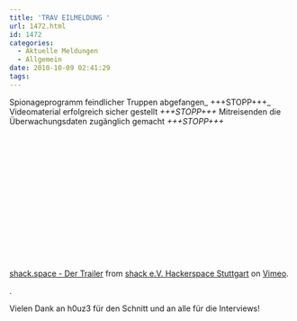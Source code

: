 ```yaml
---
title: 'TRAV EILMELDUNG '
url: 1472.html
id: 1472
categories:
  - Aktuelle Meldungen
  - Allgemein
date: 2010-10-09 02:41:29
tags:
---
```


Spionageprogramm feindlicher Truppen abgefangen_ +++STOPP+++_
Videomaterial erfolgreich sicher gestellt _+++STOPP+++_
Mitreisenden die Überwachungsdaten zugänglich gemacht _+++STOPP+++_

<object classid="clsid:d27cdb6e-ae6d-11cf-96b8-444553540000" width="400" height="225" codebase="http://download.macromedia.com/pub/shockwave/cabs/flash/swflash.cab#version=6,0,40,0"><param name="allowfullscreen" value="true" /><param name="allowscriptaccess" value="always" /><param name="src" value="http://vimeo.com/moogaloop.swf?clip_id=15661728&amp;server=vimeo.com&amp;show_title=1&amp;show_byline=1&amp;show_portrait=1&amp;color=00ADEF&amp;fullscreen=1&amp;autoplay=0&amp;loop=0" /><embed type="application/x-shockwave-flash" width="400" height="225" src="http://vimeo.com/moogaloop.swf?clip_id=15661728&amp;server=vimeo.com&amp;show_title=1&amp;show_byline=1&amp;show_portrait=1&amp;color=00ADEF&amp;fullscreen=1&amp;autoplay=0&amp;loop=0" allowscriptaccess="always" allowfullscreen="true"></embed></object>

[shack.space - Der Trailer](http://vimeo.com/15661728) from [shack e.V. Hackerspace Stuttgart](http://vimeo.com/shackspace) on [Vimeo](http://vimeo.com).

.

Vielen Dank an h0uz3 für den Schnitt und an alle für die Interviews!